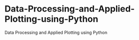 # Data-Processing-and-Applied-Plotting-using-Python
Data Processing and Applied Plotting using Python
